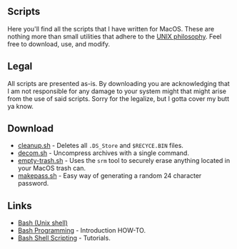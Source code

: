 ## Scripts

Here you'll find all the scripts that I have written for MacOS. These are nothing more than small utilities that adhere to the [UNIX philosophy](https://en.wikipedia.org/wiki/Unix_philosophy). Feel free to download, use, and modify. 

## Legal 

All scripts are presented as-is. By downloading you are acknowledging that I am not responsible for any damage to your system might that might arise from the use of said scripts. Sorry for the legalize, but I gotta cover my butt ya know. 

## Download

- [cleanup.sh](cleanup.sh) - Deletes all `.DS_Store` and `$RECYCE.BIN` files.
- [decom.sh](decom.sh) - Uncompress archives with a single command.
- [empty-trash.sh](empty-trash.sh) - Uses the `srm` tool to securely erase anything located in your MacOS trash can.
- [makepass.sh](makepass.sh) - Easy way of generating a random 24 character password.

## Links

- [Bash (Unix shell)](https://en.wikipedia.org/wiki/Bash_%28Unix_shell%29)
- [Bash Programming](http://tldp.org/HOWTO/Bash-Prog-Intro-HOWTO.html) - Introduction HOW-TO.
- [Bash Shell Scripting](https://en.wikibooks.org/wiki/Bash_Shell_Scripting) - Tutorials.

